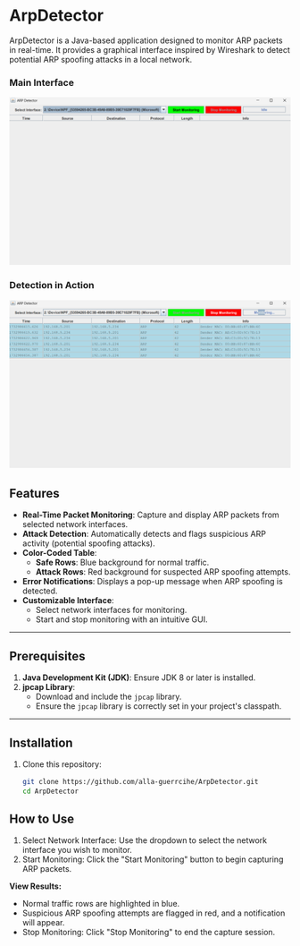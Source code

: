# ArpDetector

ArpDetector is a Java-based application designed to monitor ARP packets in real-time. It provides a graphical interface inspired by Wireshark to detect potential ARP spoofing attacks in a local network.

### Main Interface
![Main Interface](Screenshots/main-interface.png)

### Detection in Action
![Detection Alert](Screenshots/detection-alert.png)


## Features

- **Real-Time Packet Monitoring**: Capture and display ARP packets from selected network interfaces.
- **Attack Detection**: Automatically detects and flags suspicious ARP activity (potential spoofing attacks).
- **Color-Coded Table**:
  - **Safe Rows**: Blue background for normal traffic.
  - **Attack Rows**: Red background for suspected ARP spoofing attempts.
- **Error Notifications**: Displays a pop-up message when ARP spoofing is detected.
- **Customizable Interface**:
  - Select network interfaces for monitoring.
  - Start and stop monitoring with an intuitive GUI.

---

## Prerequisites

1. **Java Development Kit (JDK)**: Ensure JDK 8 or later is installed.
2. **jpcap Library**: 
   - Download and include the `jpcap` library.
   - Ensure the `jpcap` library is correctly set in your project's classpath.

---

## Installation

1. Clone this repository:
   ```bash
   git clone https://github.com/alla-guerrcihe/ArpDetector.git
   cd ArpDetector
## How to Use
1. Select Network Interface: Use the dropdown to select the network interface you wish to monitor.
2. Start Monitoring: Click the "Start Monitoring" button to begin capturing ARP packets.

**View Results:**
- Normal traffic rows are highlighted in blue.
- Suspicious ARP spoofing attempts are flagged in red, and a notification will appear.
- Stop Monitoring: Click "Stop Monitoring" to end the capture session.

